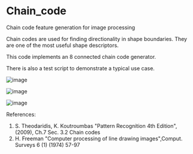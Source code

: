 # Chain_code
Chain code feature generation for image processing

Chain codes are used for finding directionality in shape boundaries. They are one of the most useful shape descriptors.

This code implements an 8 connected chain code generator. 

There is also a test script to demonstrate a typical use case.

![image](https://user-images.githubusercontent.com/40482921/236975756-7af27afb-c4cc-4164-a069-bf6106d1e629.png)

![image](https://user-images.githubusercontent.com/40482921/236975640-035b0ac0-f737-45d5-bd32-b69d1e4cb701.png)

![image](https://user-images.githubusercontent.com/40482921/236975923-692fd10a-5248-43aa-8700-68825cd688b4.png)


References:
1. S. Theodaridis, K. Koutroumbas "Pattern Recognition 4th Edition", (2009), Ch.7 Sec. 3.2 Chain codes
2. H. Freeman "Computer processing of line drawing images",Comput. Surveys 6 (1) (1974) 57-97
